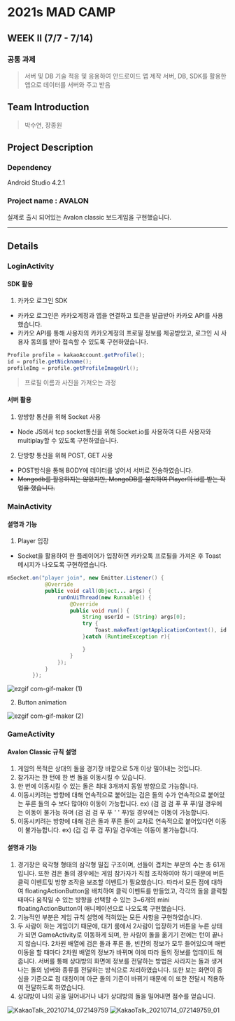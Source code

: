 # 2021s MAD CAMP
## WEEK II (7/7 - 7/14)
### 공통 과제
> 서버 및 DB 기술 적응 및 응용하여 안드로이드 앱 제작
서버, DB, SDK를 활용한 앱으로 데이터를 서버와 주고 받음

## Team Introduction
>박수연, 장종원

## Project Description
### Dependency
Android Studio 4.2.1

### Project name : AVALON
실제로 출시 되어있는 Avalon classic 보드게임을 구현했습니다.

---
## Details
### LoginActivity
#### SDK 활용
1. 카카오 로그인 SDK
- 카카오 로그인은 카카오계정과 앱을 연결하고 토큰을 발급받아 카카오 API를 사용했습니다. 
- 카카오 API를 통해 사용자의 카카오계정의 프로필 정보를 제공받았고, 로그인 시 사용자 동의를 받아 접속할 수 있도록 구현하였습니다.

```java
Profile profile = kakaoAccount.getProfile();
id = profile.getNickname();
profileImg = profile.getProfileImageUrl();
```
> 프로필 이름과 사진을 가져오는 과정

#### 서버 활용
1. 양방향 통신을 위해 Socket 사용

+ Node JS에서 tcp socket통신을 위해 Socket.io를 사용하여 다른 사용자와 multiplay할 수 있도록 구현하였습니다.

2. 단방향 통신을 위해 POST, GET 사용
+ POST방식을 통해 BODY에 데이터를 넣어서 서버로 전송하였습니다.
+ ~~Mongodb를 활용하지는 않았지만, MongoDB를 설치하여 Player의 id를 받는 작업을 했습니다.~~

### MainActivity 
#### 셜명과 기능

1. Player 입장
+ Socket을 활용하여 한 플레이어가 입장하면 카카오톡 프로필을 가져온 후 Toast 메시지가 나오도록 구현하였습니다. 
```java
mSocket.on("player join", new Emitter.Listener() {
            @Override
            public void call(Object... args) {
                runOnUiThread(new Runnable() {
                    @Override
                    public void run() {
                        String userId = (String) args[0];
                        try {
                            Toast.makeText(getApplicationContext(), id + "님이 입장하셨습니다.", Toast.LENGTH_SHORT).show();
                        }catch (RuntimeException r){

                        }
                    }
                });
            }
        });
```

![ezgif com-gif-maker (1)](https://user-images.githubusercontent.com/77282190/125491647-687c3ad3-59e5-40c0-b8dd-cfc376a74412.gif)

2. Button animation


![ezgif com-gif-maker (2)](https://user-images.githubusercontent.com/77282190/125492238-1795e984-1e1c-4a41-881b-72be9e7a783a.gif)


### GameActivity
#### Avalon Classic 규칙 설명
1. 게임의 목적은 상대의 돌을 경기장 바깥으로 5개 이상 밀어내는 것입니다.
2. 참가자는 한 턴에 한 번 돌을 이동시킬 수 있습니다.
3. 한 번에 이동시킬 수 있는 돌은 최대 3개까지 동일 방향으로 가능합니다.
4. 이동시키려는 방향에 대해 연속적으로 붙어있는 검은 돌의 수가 연속적으로 붙어있는 푸른 돌의 수 보다 많아야 이동이 가능합니다.
ex) (검 검 검 푸 푸 푸)일 경우에는 이동이 불가능 하며 (검 검 검 푸 푸 ' ' 푸)일 경우에는 이동이 가능합니다.
4. 이동시키려는 방향에 대해 검은 돌과 푸른 돌이 교차로 연속적으로 붙어있다면 이동이 불가능합니다.
ex) (검 검 푸 검 푸)일 경우에는 이동이 불가능합니다.
#### 셜명과 기능
1. 경기장은 육각형 형태의 삼각형 밀집 구조이며, 선들이 겹치는 부분의 수는 총 61개 입니다. 또한 검은 돌의 경우에는 게임 참가자가 직접 조작하여야 하기 때문에 버튼 클릭 이벤트및 방향 조작을 보조할 이벤트가 필요했습니다. 따라서 모든 점에 대하여 floatingActionButton을 배치하여 클릭 이벤트를 만들었고, 각각의 돌을 클릭할 때마다 움직일 수 있는 방향을 선택할 수 있는 3~6개의 mini floatingActionButton이 애니메이션으로 나오도록 구현했습니다. 
2. 기능적인 부분은 게임 규칙 설명에 적혀있는 모든 사항을 구현하였습니다.
3. 두 사람이 하는 게임이기 때문에, 대기 룸에서 2사람이 입장하기 버튼을 누른 상태가 되면 GameActivity로 이동하게 되며, 한 사람이 돌을 옮기기 전에는 턴이 끝나지 않습니다. 2차원 배열에 검은 돌과 푸른 돌, 빈칸의 정보가 모두 들어있으며 매번 이동을 할 때마다 2차원 배열의 정보가 바뀌며 이에 따라 돌의 정보를 업데이트 해줍니다. 서버를 통해 상대방의 화면에 정보를 전달하는 방법은 사라지는 돌과 생겨나는 돌의 넘버와 종류를 전달하는 방식으로 처리하였습니다. 또한 보는 화면이 중심을 기준으로 점 대칭이며 아군 돌의 기준이 바뀌기 때문에 이 또한 전달시 적용하여 전달하도록 하였습니다. 
4. 상대방이 나의 공을 밀어내거나 내가 상대방의 돌을 밀어내면 점수를 얻습니다.

![KakaoTalk_20210714_072149759](https://user-images.githubusercontent.com/54852021/125532895-f5b3134a-f197-404b-b8c1-ee0e29363df4.gif) ![KakaoTalk_20210714_072149759_01](https://user-images.githubusercontent.com/54852021/125532911-16dd0628-7508-4def-8964-3ccb9104deb8.gif)

